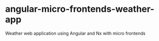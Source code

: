 # angular-micro-frontends-weather-app
Weather web application using Angular and Nx with micro frontends
